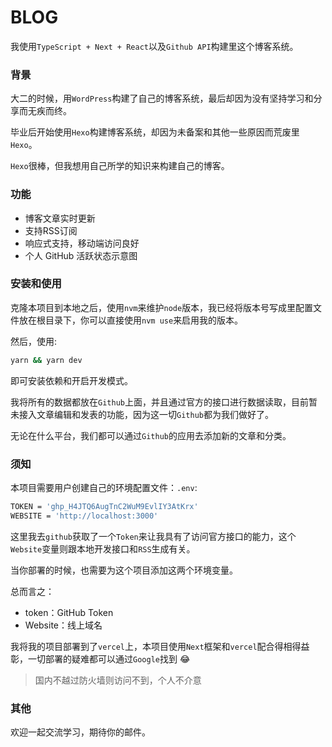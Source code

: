 # BLOG

我使用`TypeScript + Next + React`以及`Github API`构建里这个博客系统。

### 背景

大二的时候，用`WordPress`构建了自己的博客系统，最后却因为没有坚持学习和分享而无疾而终。

毕业后开始使用`Hexo`构建博客系统，却因为未备案和其他一些原因而荒废里`Hexo`。

`Hexo`很棒，但我想用自己所学的知识来构建自己的博客。

### 功能

- 博客文章实时更新
- 支持RSS订阅
- 响应式支持，移动端访问良好
- 个人 GitHub 活跃状态示意图



### 安装和使用

克隆本项目到本地之后，使用`nvm`来维护`node`版本，我已经将版本号写成里配置文件放在根目录下，你可以直接使用`nvm use`来启用我的版本。

然后，使用:

```bash
yarn && yarn dev
```

即可安装依赖和开启开发模式。

我将所有的数据都放在`Github`上面，并且通过官方的接口进行数据读取，目前暂未接入文章编辑和发表的功能，因为这一切`Github`都为我们做好了。

无论在什么平台，我们都可以通过`Github`的应用去添加新的文章和分类。

### 须知

本项目需要用户创建自己的环境配置文件：`.env`:

```bash
TOKEN = 'ghp_H4JTQ6AugTnC2WuM9EvlIY3AtKrx'
WEBSITE = 'http://localhost:3000'
```

这里我去`github`获取了一个`Token`来让我具有了访问官方接口的能力，这个`Website`变量则跟本地开发接口和`RSS`生成有关。

当你部署的时候，也需要为这个项目添加这两个环境变量。

总而言之：

- token：GitHub Token
- Website：线上域名

我将我的项目部署到了`vercel`上，本项目使用`Next`框架和`vercel`配合得相得益彰，一切部署的疑难都可以通过`Google`找到 😂

> 国内不越过防火墙则访问不到，个人不介意



### 其他

欢迎一起交流学习，期待你的邮件。